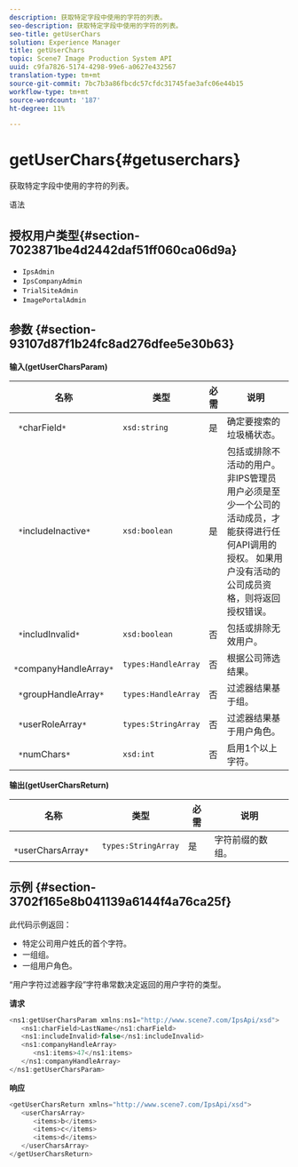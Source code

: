 ```yaml
---
description: 获取特定字段中使用的字符的列表。
seo-description: 获取特定字段中使用的字符的列表。
seo-title: getUserChars
solution: Experience Manager
title: getUserChars
topic: Scene7 Image Production System API
uuid: c9fa7826-5174-4298-99e6-a0627e432567
translation-type: tm+mt
source-git-commit: 7bc7b3a86fbcdc57cfdc31745fae3afc06e44b15
workflow-type: tm+mt
source-wordcount: '187'
ht-degree: 11%

---
```



# getUserChars{#getuserchars}

获取特定字段中使用的字符的列表。

语法

## 授权用户类型{#section-7023871be4d2442daf51ff060ca06d9a}

* `IpsAdmin`
* `IpsCompanyAdmin`
* `TrialSiteAdmin`
* `ImagePortalAdmin`

## 参数 {#section-93107d87f1b24fc8ad276dfee5e30b63}

**输入(getUserCharsParam)**

| 名称 | 类型 | 必需 | 说明 |
|---|---|---|---|
| ` *`charField`*` | `xsd:string` | 是 | 确定要搜索的垃圾桶状态。 |
| ` *`includeInactive`*` | `xsd:boolean` | 是 | 包括或排除不活动的用户。 非IPS管理员用户必须是至少一个公司的活动成员，才能获得进行任何API调用的授权。 如果用户没有活动的公司成员资格，则将返回授权错误。 |
| ` *`includInvalid`*` | `xsd:boolean` | 否 | 包括或排除无效用户。 |
| ` *`companyHandleArray`*` | `types:HandleArray` | 否 | 根据公司筛选结果。 |
| ` *`groupHandleArray`*` | `types:HandleArray` | 否 | 过滤器结果基于组。 |
| ` *`userRoleArray`*` | `types:StringArray` | 否 | 过滤器结果基于用户角色。 |
| ` *`numChars`*` | `xsd:int` | 否 | 启用1个以上字符。 |

**输出(getUserCharsReturn)**

| 名称 | 类型 | 必需 | 说明 |
|---|---|---|---|
| ` *`userCharsArray`*` | `types:StringArray` | 是 | 字符前缀的数组。 |

## 示例 {#section-3702f165e8b041139a6144f4a76ca25f}

此代码示例返回：

* 特定公司用户姓氏的首个字符。
* 一组组。
* 一组用户角色。

“用户字符过滤器字段”字符串常数决定返回的用户字符的类型。

**请求**

```java
<ns1:getUserCharsParam xmlns:ns1="http://www.scene7.com/IpsApi/xsd">
   <ns1:charField>LastName</ns1:charField>
   <ns1:includeInvalid>false</ns1:includeInvalid>
   <ns1:companyHandleArray>
      <ns1:items>47</ns1:items>
   </ns1:companyHandleArray>
</ns1:getUserCharsParam>
```

**响应**

```java
<getUserCharsReturn xmlns="http://www.scene7.com/IpsApi/xsd">
   <userCharsArray>
      <items>b</items>
      <items>c</items>
      <items>d</items>
   </userCharsArray>
</getUserCharsReturn>
```

